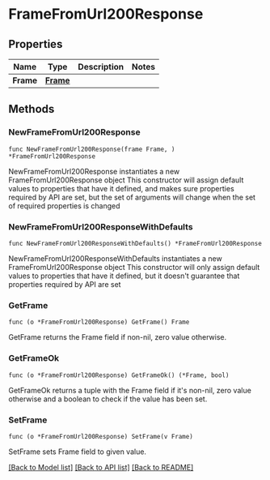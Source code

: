 # FrameFromUrl200Response

## Properties

Name | Type | Description | Notes
------------ | ------------- | ------------- | -------------
**Frame** | [**Frame**](Frame.md) |  | 

## Methods

### NewFrameFromUrl200Response

`func NewFrameFromUrl200Response(frame Frame, ) *FrameFromUrl200Response`

NewFrameFromUrl200Response instantiates a new FrameFromUrl200Response object
This constructor will assign default values to properties that have it defined,
and makes sure properties required by API are set, but the set of arguments
will change when the set of required properties is changed

### NewFrameFromUrl200ResponseWithDefaults

`func NewFrameFromUrl200ResponseWithDefaults() *FrameFromUrl200Response`

NewFrameFromUrl200ResponseWithDefaults instantiates a new FrameFromUrl200Response object
This constructor will only assign default values to properties that have it defined,
but it doesn't guarantee that properties required by API are set

### GetFrame

`func (o *FrameFromUrl200Response) GetFrame() Frame`

GetFrame returns the Frame field if non-nil, zero value otherwise.

### GetFrameOk

`func (o *FrameFromUrl200Response) GetFrameOk() (*Frame, bool)`

GetFrameOk returns a tuple with the Frame field if it's non-nil, zero value otherwise
and a boolean to check if the value has been set.

### SetFrame

`func (o *FrameFromUrl200Response) SetFrame(v Frame)`

SetFrame sets Frame field to given value.



[[Back to Model list]](../README.md#documentation-for-models) [[Back to API list]](../README.md#documentation-for-api-endpoints) [[Back to README]](../README.md)


